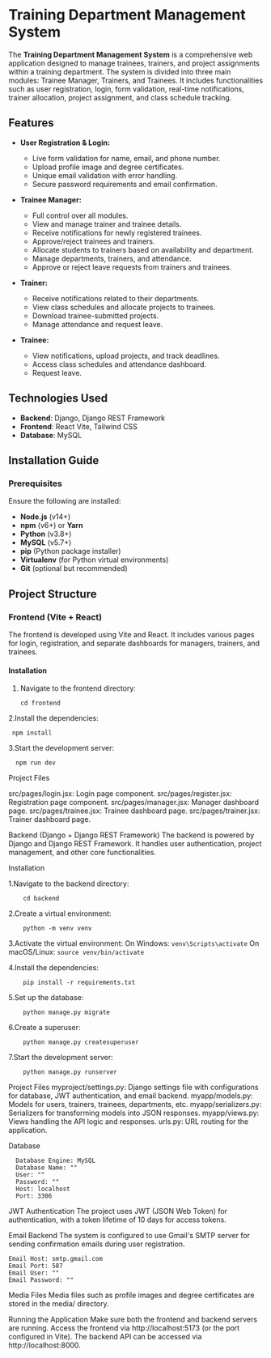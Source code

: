 # Training Department Management System

The **Training Department Management System** is a comprehensive web application designed to manage trainees, trainers, and project assignments within a training department. The system is divided into three main modules: Trainee Manager, Trainers, and Trainees. It includes functionalities such as user registration, login, form validation, real-time notifications, trainer allocation, project assignment, and class schedule tracking.

## Features

- **User Registration & Login:**
  - Live form validation for name, email, and phone number.
  - Upload profile image and degree certificates.
  - Unique email validation with error handling.
  - Secure password requirements and email confirmation.
  
- **Trainee Manager:**
  - Full control over all modules.
  - View and manage trainer and trainee details.
  - Receive notifications for newly registered trainees.
  - Approve/reject trainees and trainers.
  - Allocate students to trainers based on availability and department.
  - Manage departments, trainers, and attendance.
  - Approve or reject leave requests from trainers and trainees.

- **Trainer:**
  - Receive notifications related to their departments.
  - View class schedules and allocate projects to trainees.
  - Download trainee-submitted projects.
  - Manage attendance and request leave.

- **Trainee:**
  - View notifications, upload projects, and track deadlines.
  - Access class schedules and attendance dashboard.
  - Request leave.

## Technologies Used
- **Backend**: Django, Django REST Framework
- **Frontend**: React Vite, Tailwind CSS
- **Database**: MySQL

## Installation Guide

### Prerequisites
Ensure the following are installed:
- **Node.js** (v14+)
- **npm** (v6+) or **Yarn**
- **Python** (v3.8+)
- **MySQL** (v5.7+)
- **pip** (Python package installer)
- **Virtualenv** (for Python virtual environments)
- **Git** (optional but recommended)

## Project Structure

### Frontend (Vite + React)
The frontend is developed using Vite and React. It includes various pages for login, registration, and separate dashboards for managers, trainers, and trainees.

#### Installation

1. Navigate to the frontend directory:

   ```
   cd frontend
   ```
   
2.Install the dependencies:

  ```
   npm install
  ```

3.Start the development server:

```
  npm run dev
```

Project Files

src/pages/login.jsx: Login page component.
src/pages/register.jsx: Registration page component.
src/pages/manager.jsx: Manager dashboard page.
src/pages/trainee.jsx: Trainee dashboard page.
src/pages/trainer.jsx: Trainer dashboard page.


Backend (Django + Django REST Framework)
The backend is powered by Django and Django REST Framework. It handles user authentication, project management, and other core functionalities.

Installation

1.Navigate to the backend directory:
```
    cd backend
```

2.Create a virtual environment:
```
    python -m venv venv
```
3.Activate the virtual environment:
    On Windows:
    ```
        venv\Scripts\activate
        ```
    On macOS/Linux:
    ```
        source venv/bin/activate
        ```
    
4.Install the dependencies:
```
    pip install -r requirements.txt
```
    
5.Set up the database:
```
    python manage.py migrate
```
    
6.Create a superuser:
```
    python manage.py createsuperuser
```
    
7.Start the development server:
```
    python manage.py runserver
```
    
Project Files
myproject/settings.py: Django settings file with configurations for database, JWT authentication, and email backend.
myapp/models.py: Models for users, trainers, trainees, departments, etc.
myapp/serializers.py: Serializers for transforming models into JSON responses.
myapp/views.py: Views handling the API logic and responses.
urls.py: URL routing for the application.

Database
```
  Database Engine: MySQL
  Database Name: ""
  User: ""
  Password: ""
  Host: localhost
  Port: 3306
```

JWT Authentication
  The project uses JWT (JSON Web Token) for authentication, with a token lifetime of 10 days for access tokens.

Email Backend
  The system is configured to use Gmail's SMTP server for sending confirmation emails during user registration.
  ```
  Email Host: smtp.gmail.com
  Email Port: 587
  Email User: ""
  Email Password: ""
```

Media Files
  Media files such as profile images and degree certificates are stored in the media/ directory.

Running the Application
  Make sure both the frontend and backend servers are running.
  Access the frontend via http://localhost:5173 (or the port configured in Vite).
  The backend API can be accessed via http://localhost:8000.
